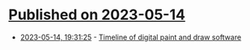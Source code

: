 # [Published on 2023-05-14](index.md)

* [2023-05-14, 19:31:25](https://lobste.rs/s/nqosmz/timeline_digital_paint_draw_software) - [Timeline of digital paint and draw software](https://kristenroos.ca/timeline)
